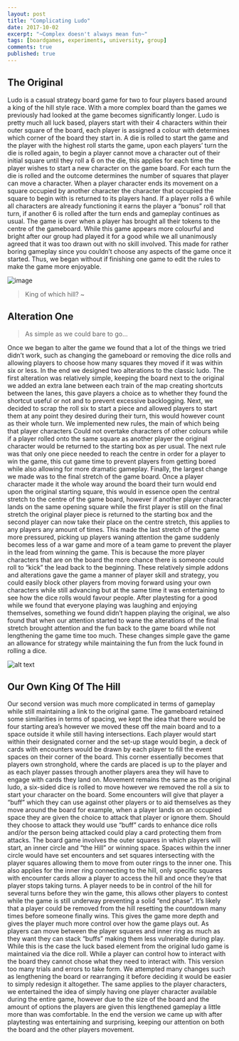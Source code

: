 ```yaml
---
layout: post
title: "Complicating Ludo"
date: 2017-10-02
excerpt: "~Complex doesn't always mean fun~"
tags: [boardgames, experiments, university, group]
comments: true
published: true
---
```


## The Original

Ludo is a casual strategy board game for two to four players based around a king of the hill style race. With a more complex board than the games we previously had looked at the game becomes significantly longer. Ludo is pretty much all luck based, players start with their 4 characters within their outer square of the board, each player is assigned a colour with determines which corner of the board they start in.
A die is rolled to start the game and the player with the highest roll starts the game, upon each players’ turn the die is rolled again, to begin a player cannot move a character out of their initial square until they roll a 6 on the die, this applies for each time the player wishes to start a new character on the game board. 
For each turn the die is rolled and the outcome determines the number of squares that player can move a character.
When a player character ends its movement on a square occupied by another character the character that occupied the square to begin with is returned to its players hand. If a player rolls a 6 while all characters are already functioning it earns the player a “bonus” roll that turn, if another 6 is rolled after the turn ends and gameplay continues as usual. The game is over when a player has brought all their tokens to the centre of the gameboard.
While this game appears more colourful and bright after our group had played it for a good while we all unanimously agreed that it was too drawn out with no skill involved. This made for rather boring gameplay since you couldn’t choose any aspects of the game once it started. Thus, we began without if finishing one game to edit the rules to make the game more enjoyable. 


![image][Noughts]

[Noughts]: https://drive.google.com/open?id=0B06Ub5ktzlIqejFLVkNVSHJ1S0k "A mock up board of our variation of Noughts and Crosses"


> King of which hill? ~

## Alteration One
> As simple as we could bare to go...

Once we began to alter the game we found that a lot of the things we tried didn’t work, such as changing the gameboard or removing the dice rolls and allowing players to choose how many squares they moved if it was within six or less. In the end we designed two alterations to the classic ludo.
The first alteration was relatively simple, keeping the board next to the original we added an extra lane between each train of the map creating shortcuts between the lanes, this gave players a choice as to whether they found the shortcut useful or not and to prevent excessive backlogging. Next, we decided to scrap the roll six to start a piece and allowed players to start them at any point they desired during their turn, this would however count as their whole turn.
We implemented new rules, the main of which being that player characters Could not overtake characters of other colours while if a player rolled onto the same square as another player the original character would be returned to the starting box as per usual. The next rule was that only one piece needed to reach the centre in order for a player to win the game, this cut game time to prevent players from getting bored while also allowing for more dramatic gameplay. 
Finally, the largest change we made was to the final stretch of the game board. Once a player character made it the whole way around the board their turn would end upon the original starting square, this would in essence open the central stretch to the centre of the game board, however if another player character lands on the same opening square while the first player is still on the final stretch the original player piece is returned to the starting box
and the second player can now take their place on the centre stretch, this applies to any players any amount of times. This made the last stretch of the game more pressured, picking up players waning attention the game suddenly becomes less of a war game and more of a team game to prevent the player in the lead from winning the game. This is because the more player characters that are on the board the more chance there is someone could roll to “kick” the lead back to the beginning. 
These relatively simple addons and alterations gave the game a manner of player skill and strategy, you could easily block other players from moving forward using your own characters while still advancing but at the same time it was entertaining to see how the dice rolls would favour people. After playtesting for a good while we found that everyone playing was laughing and enjoying themselves, something we found didn’t happen playing the original, 
we also found that when our attention started to wane the alterations of the final stretch brought attention and the fun back to the game board while not lengthening the game time too much. These changes simple gave the game an allowance for strategy while maintaining the fun from the luck found in rolling a dice.

![alt text][Lgame]

[Lgame]: https://github.com/A13-HoughtonThompson/A13-HoughtonThompson.github.io/tree/master/assets/img/Lgame.jpg "L Game Board"

## Our Own King Of The Hill

Our second version was much more complicated in terms of gameplay while still maintaining a link to the original game. The gameboard retained some similarities in terms of spacing, we kept the idea that there would be four starting area’s however we moved these off the main board and to a space outside it while still having intersections. 
Each player would start within their designated corner and the set-up stage would begin, a deck of cards with encounters would be drawn by each player to fill the event spaces on their corner of the board. This corner essentially becomes that players own stronghold, where the cards are placed is up to the player and as each player passes through another players area they will have to engage with cards they land on. 
Movement remains the same as the original ludo, a six-sided dice is rolled to move however we removed the roll a six to start your character on the board.
Some encounters will give that player a “buff” which they can use against other players or to aid themselves as they move around the board for example, when a player lands on an occupied space they are given the choice to attack that player or ignore them. Should they choose to attack they would use “buff” cards to enhance dice rolls and/or the person being attacked could play a card protecting them from attacks. 
The board game involves the outer squares in which players will start, an inner circle and “the Hill” or winning space. Spaces within the inner circle would have set encounters and set squares intersecting with the player squares allowing them to move from outer rings to the inner one. This also applies for the inner ring connecting to the hill, only specific squares with encounter cards allow a player to access the hill and once they’re that player stops taking turns.
A player needs to be in control of the hill for several turns before they win the game, this allows other players to contest while the game is still underway preventing a solid “end phase”. It’s likely that a player could be removed from the hill resetting the countdown many times before someone finally wins. 
This gives the game more depth and gives the player much more control over how the game plays out. As players can move between the player squares and inner ring as much as they want they can stack “buffs” making them less vulnerable during play. While this is the case the luck based element from the original ludo game is maintained via the dice roll. While a player can control how to interact with the board they cannot chose what they need to interact with. 
This version too many trials and errors to take form. We attempted many changes such as lengthening the board or rearranging it before deciding it would be easier to simply redesign it altogether. The same applies to the player characters, we entertained the idea of simply having one player character available during the entire game, however due to the size of the board and the amount of options the players are given this lengthened gameplay a little more than was comfortable. 
In the end the version we came up with after playtesting was entertaining and surprising, keeping our attention on both the board and the other players movement.

